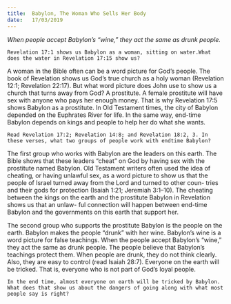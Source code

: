 ```yaml
---
title:  Babylon, The Woman Who Sells Her Body
date:   17/03/2019
---
```


_When people accept Babylon’s “wine,” they act the same as drunk people._

`Revelation 17:1 shows us Babylon as a woman, sitting on water.What does the water in Revelation 17:15 show us?`

A woman in the Bible often can be a word picture for God’s people. The book of Revelation shows us God’s true church as a holy woman (Revelation 12:1; Revelation 22:17). But what word picture does John use to show us a church that turns away from God? A prostitute. A female prostitute will have sex with anyone who pays her enough money. That is why Revelation 17:5 shows Babylon as a prostitute. In Old Testament times, the city of Babylon depended on the Euphrates River for life. In the same way, end-time Babylon depends on kings and people to help her do what she wants.

`Read Revelation 17:2; Revelation 14:8; and Revelation 18:2, 3. In these verses, what two groups of people work with end­time Babylon?`

The first group who works with Babylon are the leaders on this earth. The Bible shows that these leaders “cheat” on God by having sex with the prostitute named Babylon. Old Testament writers often used the idea of cheating, or having unlawful sex, as a word picture to show us that the people of Israel turned away from the Lord and turned to other coun- tries and their gods for protection (Isaiah 1:21; Jeremiah 3:1–10). The cheating between the kings on the earth and the prostitute Babylon in Revelation shows us that an unlaw- ful connection will happen between end-time Babylon and the governments on this earth that support her.

The second group who supports the prostitute Babylon is the people on the earth. Babylon makes the people “drunk” with her wine. Babylon’s wine is a word picture for false teachings. When the people accept Babylon’s “wine,” they act the same as drunk people. The people believe that Babylon’s teachings protect them. When people are drunk, they do not think clearly. Also, they are easy to control (read Isaiah 28:7). Everyone on the earth will be tricked. That is, everyone who is not part of God’s loyal people.

`In the end time, almost everyone on earth will be tricked by Babylon. What does that show us about the dangers of going along with what most people say is right?`
